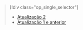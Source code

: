 > [!div class="op_single_selector"]
> * [Atualização 2](../articles/storsimple/storsimple-manage-jobs-u2.md)
> * [Atualização 1 e anterior](../articles/storsimple/storsimple-manage-jobs.md)
> 
> 

